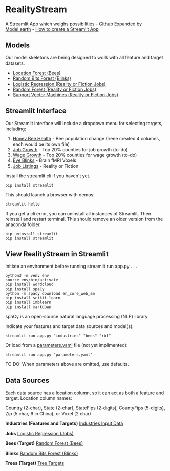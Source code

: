 # RealityStream
A Streamlit App which weighs possibilities - <a href="https://github.com/ModelEarth/RealityStream/">Github</a>
Expanded by <a href="https://Model.earth">Model.earth</a> - <a href="https://docs.streamlit.io/get-started/tutorials/create-an-app">How to create a Streamlit App</a>
<!-- For ML Classification. -->

## Models

Our model skeletons are being designed to work with all feature and target datasets.

- [Location Forest (Bees)](models/location-forest)
- [Random Bits Forest (Blinks)](models/random-bits-forest)
- [Logistic Regression (Reality or Fiction Jobs)](models/reality-or-fiction)
- [Random Forest (Reality or Fiction Jobs)](models/reality-or-fiction)
- [Support Vector Machines (Reality or Fiction Jobs)](models/reality-or-fiction)

## Streamlit Interface

Our Streamlit interface will include a dropdown menu for selecting targets, including:
1. [Honey Bee Health](output/bees/) - Bee population change (Irene created 4 columns, each would be its own file)
2. [Job Growth](input/industries/) - Top 20% counties for job growth (to-do)
3. [Wage Growth](input/industries/) - Top 20% counties for wage growth (to-do)
4. [Eye Blinks](output/blinks/) - Brain fMRI Voxels
5. [Job Listings](output/jobs/) - Reality or Fiction

Install the streamlit cli if you haven't yet.

	pip install streamlit

This should launch a browser with demos:

	streamlit hello

If you get a cli error, you can uninstall all instances of Streamlit. Then reinstall and restart terminal.  This should remove an older version from the anaconda folder.

	pip uninstall streamlit
	pip install streamlit

## View RealityStream in Streamlit

Initiate an environment before running streamlit run app.py . . .

	python3 -m venv env
	source env/bin/activate
	pip install wordcloud
	pip install spaCy
	python -m spacy download en_core_web_sm
	pip install scikit-learn
	pip install imblearn
	pip install markdown

spaCy is an open-source natural language processing (NLP) library

Indicate your features and target data sources and model(s):

	streamlit run app.py "industries" "bees" "rbf"

Or load from a [parameters.yaml](parameters.yaml) file (not yet implimented):

	streamlit run app.py "parameters.yaml"

TO DO: When parameters above are omitted, use defaults.

## Data Sources

Each data source has a location column, so it can act as both a feature and target. Location column names:

Country (2-char), State (2-char), StateFips (2-digits), CountyFips (5-digits), Zip (5 char, 6 in China), or Voxel (2 char)

**Industries (Features and Targets)**
<a href="input/industries/">Industries Input Data</a>

**Jobs**
<a href="models/reality-or-fiction/">Logistic Regression (Jobs)</a>

**Bees (Target)**
<a href="input/bees/">Random Forest (Bees)</a>

**Blinks**
<a href="models/random-bits-forest/">Random Bits Forest (Blinks)</a><br>

**Trees (Target)**
[Tree Targets](input/trees/)